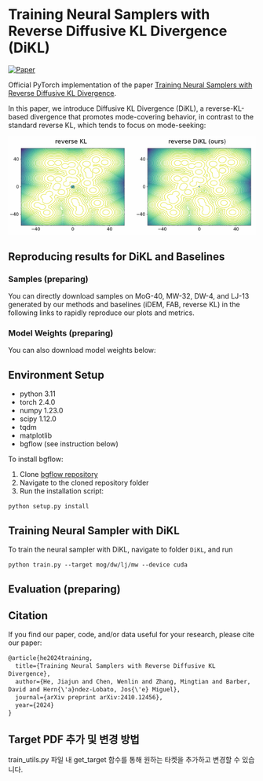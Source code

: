 # Training Neural Samplers with Reverse Diffusive KL Divergence (DiKL)


[![Paper](https://img.shields.io/badge/paper-arxiv.2410.12456-B31B1B.svg)](https://arxiv.org/abs/2410.12456)



Official PyTorch implementation of the paper [Training Neural Samplers with Reverse Diffusive KL Divergence](https://arxiv.org/abs/2410.12456).

In this paper, we introduce Diffusive KL Divergence (DiKL), a reverse-KL-based divergence that promotes mode-covering behavior, in contrast to the standard reverse KL, which tends to focus on mode-seeking:

![](./assets/compare_crop.gif)

## Reproducing results for DiKL and Baselines
### Samples (preparing)
You can directly download samples on MoG-40, MW-32, DW-4, and LJ-13 generated by our methods and baselines (iDEM, FAB, reverse KL) in the following links to rapidly reproduce our plots and metrics.

### Model Weights (preparing)
You can also download model weights below:

## Environment Setup
- python 3.11
- torch 2.4.0
- numpy 1.23.0
- scipy 1.12.0
- tqdm
- matplotlib
- bgflow (see instruction below)
  
To install bgflow:
1. Clone [bgflow repository](https://github.com/noegroup/bgflow)
2. Navigate to the cloned repository folder
3. Run the installation script:
```
python setup.py install
```

## Training Neural Sampler with DiKL

To train the neural sampler with DiKL, navigate to folder ```DiKL```, and run
```
python train.py --target mog/dw/lj/mw --device cuda
```

## Evaluation (preparing)

## Citation

If you find our paper, code, and/or data useful for your research, please cite our paper:

```
@article{he2024training,
  title={Training Neural Samplers with Reverse Diffusive KL Divergence},
  author={He, Jiajun and Chen, Wenlin and Zhang, Mingtian and Barber, David and Hern{\'a}ndez-Lobato, Jos{\'e} Miguel},
  journal={arXiv preprint arXiv:2410.12456},
  year={2024}
}
```

## Target PDF 추가 및 변경 방법
train_utils.py 파일 내 get_target 함수를 통해 원하는 타켓을 추가하고 변경할 수 있습니다.

